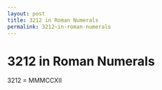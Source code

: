 ```yaml
---
layout: post
title: 3212 in Roman Numerals
permalink: 3212-in-roman-numerals
---
```


# 3212 in Roman Numerals

3212 = MMMCCXII
